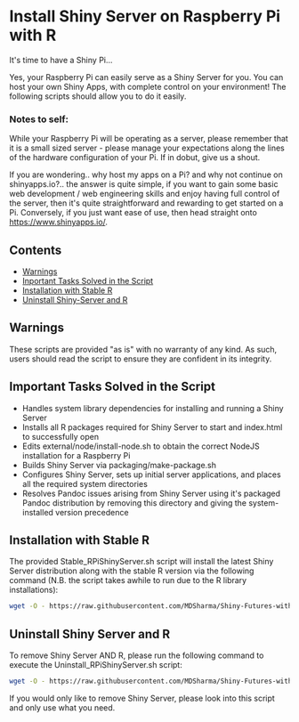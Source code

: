 # Install Shiny Server on Raspberry Pi with R

It's time to have a Shiny Pi...

Yes, your Raspberry Pi can easily serve as a Shiny Server for you. You can host your own Shiny Apps, with complete control on your environment! The following scripts should allow you to do it easily. 

### Notes to self: 
While your Raspberry Pi will be operating as a server, please remember that it is a small sized server - please manage your expectations along the lines of the hardware configuration of your Pi. If in dobut, give us a shout.

If you are wondering.. why host my apps on a Pi? and why not continue on shinyapps.io?.. the answer is quite simple, if you want to gain some basic web development / web engineering skills and enjoy having full control of the server, then it's quite straightforward and rewarding to get started on a Pi. Conversely, if you just want ease of use, then head straight onto https://www.shinyapps.io/.

## Contents
- [Warnings](#Warnings)
- [Inportant Tasks Solved in the Script](#Important-Tasks-Solved-in-the-Script)
- [Installation with Stable R](#Installation-with-Stable-R)
- [Uninstall Shiny-Server and R](#Uninstall-Shiny-Server-and-R)


## Warnings
These scripts are provided "as is" with no warranty of any kind. As such, users should read the script to ensure they are confident in its integrity. 

## Important Tasks Solved in the Script
- Handles system library dependencies for installing and running a Shiny Server
- Installs all R packages required for Shiny Server to start and index.html to successfully open
- Edits external/node/install-node.sh to obtain the correct NodeJS installation for a Raspberry Pi
- Builds Shiny Server via packaging/make-package.sh
- Configures Shiny Server, sets up initial server applications, and places all the required system directories
- Resolves Pandoc issues arising from Shiny Server using it's packaged Pandoc distribution by removing this directory and giving the system-installed version precedence


## Installation with Stable R

The provided Stable_RPiShinyServer.sh script will install the latest Shiny Server distribution along with the stable R version via the following command (N.B. the script takes awhile to run due to the R library installations):
```bash
wget -O - https://raw.githubusercontent.com/MDSharma/Shiny-Futures-with-RaspberryPi-OS/master/StableInstall_RPiShinyServer.sh | bash
```

## Uninstall Shiny Server and R
To remove Shiny Server AND R, please run the following command to execute the Uninstall_RPiShinyServer.sh script:
```bash
wget -O - https://raw.githubusercontent.com/MDSharma/Shiny-Futures-with-RaspberryPi-OS/master/Uninstall_RPiShinyServer.sh | bash
```
If you would only like to remove Shiny Server, please look into this script and only use what you need.
